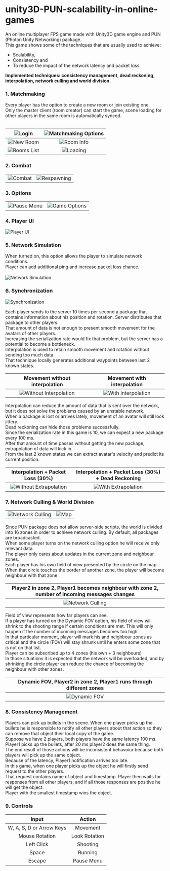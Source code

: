 # unity3D-PUN-scalability-in-online-games

An online multiplayer FPS game made with Unity3D game engine and PUN (Photon Unity Networking) package. <br>
This game shows some of the techniques that are usually used to achieve:
 - Scalability,
 - Consistency and
 - To reduce the impact of the network latency and packet loss. <br>
 
**Implemented techniques: consistency management, dead reckoning, interpolation, network culling and world division.**

<h3>1. Matchmaking</h3>
Every player has the option to create a new room or join existing one. <br>
Only the master client (room creator) can start the game, scene loading for other players in the same room is automatically synced. <br>
<br>

| <img  alt="Login" src="./Readme%20Resources/image/login.png"> | <img  alt="Matchmaking Options" src="./Readme%20Resources/image/matchmaking.png"> |
| :--------------------------------------------------------------: | :--------------------------------------------------------------: |
| <img  alt="New Room" src="./Readme%20Resources/image/new_room.png"> | <img  alt="Room Info" src="./Readme%20Resources/image/in_room.png"> |
| <img  alt="Rooms List" src="./Readme%20Resources/image/room_list.png"> | <img  alt="Loading" src="./Readme%20Resources/image/loading.png"> |

<h3>2. Combat</h3>

|||
| :--------------------------------------------------------------: | :--------------------------------------------------------------: |
| ![Combat](Readme%20Resources/gif/combat.gif) | <img  alt="Respawning" src="./Readme%20Resources/image/respawning.png"> |

<h3>3. Options</h3>

|||
| :--------------------------------------------------------------: | :--------------------------------------------------------------: |
| <img  alt="Pause Menu" src="./Readme%20Resources/image/pause_menu.png"> | <img  alt="Game Options" src="./Readme%20Resources/image/in_game_options.png"> |

<h3>4. Player UI</h3>
<img  alt="Player UI" src="./Readme%20Resources/image/player_ui.png">

<h3>5. Network Simulation</h3>
When turned on, this option allows the player to simulate network conditions. <br>
Player can add additional ping and increase packet loss chance. <br>
<br>
<img  alt="Network Simulation" src="./Readme%20Resources/image/network_simulation.png">

<h3>6. Synchronization</h3>
<img  alt="Synchronization" src="./Readme%20Resources/image/sync_options.png">

Each player sends to the server 10 times per second a package that contains information about his position and rotation.
Server distributes that package to other players. <br>
That amount of data is not enough to present smooth movement for the avatars of other players. <br>
Increasing the serialization rate would fix that problem, but the server has a potential to become a bottleneck. <br>
Interpolation is used to retain smooth movement and rotation without sending too much data. <br>
That technique locally generates additional waypoints between last 2 known states. <br>

| Movement without interpolation | Movement with interpolation |
| :--------------------------------------------------------------: | :--------------------------------------------------------------: |
| ![Without Interpolation](Readme%20Resources/gif/without_interpolation.gif) | ![With Interpolation](Readme%20Resources/gif/with_interpolation.gif) |

Interpolation can reduce the amount of data that is sent over the network, but it does not solve the problems caused by an unstable network. <br>
When a package is lost or arrives lately, movement of an avatar will still look jittery. <br>
Dead reckoning can hide those problems successfully. <br>
Since the serialization rate in this game is 10, we can expect a new package every 100 ms. <br>
After that amount of time passes without getting the new package, extrapolation of data will kick in. <br>
From the last 2 known states we can extract avatar's velocity and predict its current position. <br>

| Interpolation + Packet Loss (30%) |Interpolation + Packet Loss (30%) + Dead Reckoning|
| :--------------------------------------------------------------: | :--------------------------------------------------------------: |
| ![Without Extrapolation](Readme%20Resources/gif/network_simulation.gif) | ![With Extrapolation](Readme%20Resources/gif/extrapolation.gif) |

<h3>7. Network Culling & World Division</h3>

|||
| :--------------------------------------------------------------: | :--------------------------------------------------------------: |
| <img  alt="Network Culling" src="./Readme%20Resources/image/network_culling.png"> | <img  alt="Map" src="./Readme%20Resources/image/map.png"> |


Since PUN package does not allow server-side scripts, the world is divided into 16 zones in order to achieve network culling. 
By default, all packages are broadcasted. <br>
When some player turns on the network culling option he will receive only relevant data. <br>
The player only cares about updates in the current zone and neighbour zones. <br>
Each player has his own field of view presented by the circle on the map. <br>
When that circle touches the border of another zone, the player will become neighbour with that zone. <br>

| Player2 in zone 2, Player1 becomes neighbour with zone 2, number of incoming messages changes|
| :--------------------------------------------------------------: |
| ![Network Culling](Readme%20Resources/gif/network_culling.gif) |

Field of view represents how far players can see. <br>
If a player has turned on the Dynamic FOV option, his field of view will shrink to the shooting range if certain conditions are met. 
This will only happen if the number of incoming messages becomes too high. <br>
In that particular moment, player will mark his and neighbour zones as critical and the circle (FOV) will stay shrunk until he enters some
zone that is not on that list. <br>
Player can be subscribed up to 4 zones (his own + 3 neighbours) <br>
In those situations it is expected that the network will be overloaded, and by shrinking the circle player can reduce the 
chance of becoming the neighbour with other zones. <br>

| Dynamic FOV, Player2 in zone 2, Player1 runs through different zones |
| :--------------------------------------------------------------: |
| ![Dynamic FOV](Readme%20Resources/gif/dynamic_fov.gif) |

<h3>8. Consistency Management</h3>

Players can pick up bullets in the scene. When one player picks up the bullets he is responsible to notify all other players
about that action so they can remove that object their local copy of the game. <br>
Suppose we have 2 players, both players have the same latency 100 ms. Player1 picks up the bullets, after 20 ms player2 does the same thing. <br>
The end result of those actions will be inconsistent behavoiur because both players will pick up the same object. <br>
Because of the latency, Player1 notification arrives too late.
<br>
In this game, when one player picks up the object he will firstly send request to the other players. <br>
That request contains name of object and timestamp. Player then waits for responses from all other players, and if
all those responses are positive he will get the object. <br>
Player with the smallest timestamp wins the object.

<h3>9. Controls</h3>

|           Input          |     Action    |
|:------------------------:|:-------------:|
| W, A, S, D or Arrow Keys |    Movement   |T
|      Mouse Rotation      | Look Rotation |
|        Left Click        |    Shooting   |
|           Space          |    Running    |
|          Escape          |   Pause Menu  |
